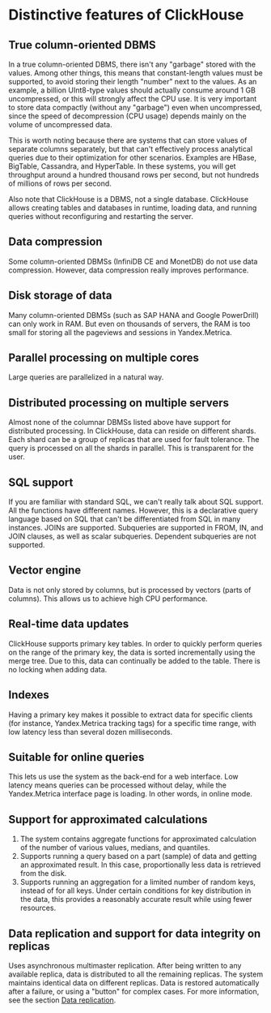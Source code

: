 # Distinctive features of ClickHouse

## True column-oriented DBMS

In a true column-oriented DBMS, there isn't any "garbage" stored with the values. Among other things, this means that constant-length values must be supported, to avoid storing their length "number" next to the values. As an example, a billion UInt8-type values should actually consume around 1 GB uncompressed, or this will strongly affect the CPU use. It is very important to store data compactly (without any "garbage") even when uncompressed, since the speed of decompression (CPU usage) depends mainly on the volume of uncompressed data.

This is worth noting because there are systems that can store values of separate columns separately, but that can't effectively process analytical queries due to their optimization for other scenarios. Examples are HBase, BigTable, Cassandra, and HyperTable. In these systems, you will get throughput around a hundred thousand rows per second, but not hundreds of millions of rows per second.

Also note that ClickHouse is a DBMS, not a single database. ClickHouse allows creating tables and databases in runtime, loading data, and running queries without reconfiguring and restarting the server.

## Data compression

Some column-oriented DBMSs (InfiniDB CE and MonetDB) do not use data compression. However, data compression really improves performance.

## Disk storage of data

Many column-oriented DBMSs (such as SAP HANA and Google PowerDrill) can only work in RAM. But even on thousands of servers, the RAM is too small for storing all the pageviews and sessions in Yandex.Metrica.

## Parallel processing on multiple cores

Large queries are parallelized in a natural way.

## Distributed processing on multiple servers

Almost none of the columnar DBMSs listed above have support for distributed processing.
In ClickHouse, data can reside on different shards. Each shard can be a group of replicas that are used for fault tolerance. The query is processed on all the shards in parallel. This is transparent for the user.

## SQL support

If you are familiar with standard SQL, we can't really talk about SQL support.
All the functions have different names.
However, this is a declarative query language based on SQL that can't be differentiated from SQL in many instances.
JOINs are supported. Subqueries are supported in FROM, IN, and JOIN clauses, as well as scalar subqueries.
Dependent subqueries are not supported.

## Vector engine

Data is not only stored by columns, but is processed by vectors (parts of columns). This allows us to achieve high CPU performance.

## Real-time data updates

ClickHouse supports primary key tables. In order to quickly perform queries on the range of the primary key, the data is sorted incrementally using the merge tree. Due to this, data can continually be added to the table. There is no locking when adding data.

## Indexes

Having a primary key makes it possible to extract data for specific clients (for instance, Yandex.Metrica tracking tags) for a specific time range, with low latency less than several dozen milliseconds.

## Suitable for online queries

This lets us use the system as the back-end for a web interface. Low latency means queries can be processed without delay, while the Yandex.Metrica interface page is loading. In other words, in online mode.

## Support for approximated calculations

1. The system contains aggregate functions for approximated calculation of the number of various values, medians, and quantiles.
2. Supports running a query based on a part (sample) of data and getting an approximated result. In this case, proportionally less data is retrieved from the disk.
3. Supports running an aggregation for a limited number of random keys, instead of for all keys. Under certain conditions for key distribution in the data, this provides a reasonably accurate result while using fewer resources.

## Data replication and support for data integrity on replicas

Uses asynchronous multimaster replication. After being written to any available replica, data is distributed to all the remaining replicas. The system maintains identical data on different replicas. Data is restored automatically after a failure, or using a "button" for complex cases.
For more information, see the section [Data replication](../table_engines/replication.md#table_engines-replication).

